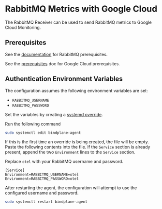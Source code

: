 # RabbitMQ Metrics with Google Cloud

The RabbitMQ Receiver can be used to send RabbitMQ metrics to Google Cloud Monitoring.

## Prerequisites

See the [documentation](https://github.com/observIQ/bindplane-agent/blob/main/docs/receivers.md) for RabbitMQ prerequisites.

See the [prerequisites](../README.md) doc for Google Cloud prerequisites.

## Authentication Environment Variables

The configuration assumes the following environment variables are set:

- `RABBITMQ_USERNAME`
- `RABBITMQ_PASSWORD`

Set the variables by creating a [systemd override](https://wiki.archlinux.org/title/systemd#Replacement_unit_files).

Run the following command

```bash
sudo systemctl edit bindplane-agent
```

If this is the first time an override is being created, the file will be empty. Paste the following contents into the file. If the `Service` section is already present, append the two `Environment` lines to the `Service` section.

Replace `otel` with your RabbitMQ username and password.

```
[Service]
Environment=RABBITMQ_USERNAME=otel
Environment=RABBITMQ_PASSWORD=otel
```

After restarting the agent, the configuration will attempt to use the configured username and password.

```bash
sudo systemctl restart bindplane-agent
```
